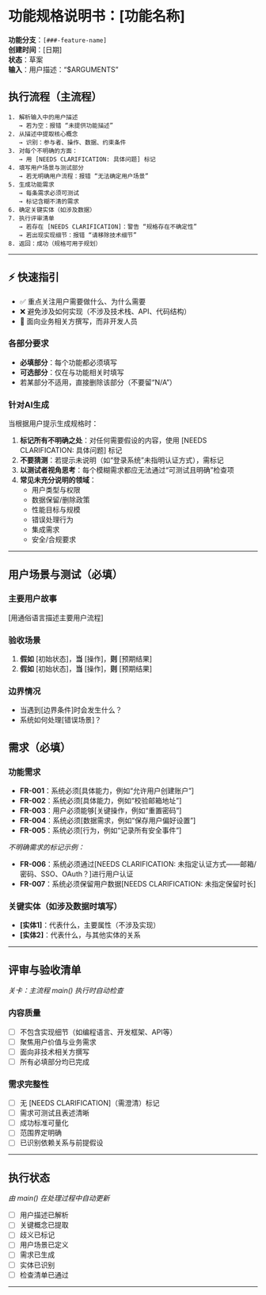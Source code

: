 # 功能规格说明书：[功能名称]

**功能分支**：`[###-feature-name]`  
**创建时间**：[日期]  
**状态**：草案  
**输入**：用户描述：“$ARGUMENTS”

## 执行流程（主流程）
```
1. 解析输入中的用户描述
   → 若为空：报错 “未提供功能描述”
2. 从描述中提取核心概念
   → 识别：参与者、操作、数据、约束条件
3. 对每个不明确的方面：
   → 用 [NEEDS CLARIFICATION: 具体问题] 标记
4. 填写用户场景与测试部分
   → 若无明确用户流程：报错 “无法确定用户场景”
5. 生成功能需求
   → 每条需求必须可测试
   → 标记含糊不清的需求
6. 确定关键实体（如涉及数据）
7. 执行评审清单
   → 若存在 [NEEDS CLARIFICATION]：警告 “规格存在不确定性”
   → 若出现实现细节：报错 “请移除技术细节”
8. 返回：成功（规格可用于规划）
```

---

## ⚡ 快速指引
- ✅ 重点关注用户需要做什么、为什么需要
- ❌ 避免涉及如何实现（不涉及技术栈、API、代码结构）
- 👥 面向业务相关方撰写，而非开发人员

### 各部分要求
- **必填部分**：每个功能都必须填写
- **可选部分**：仅在与功能相关时填写
- 若某部分不适用，直接删除该部分（不要留“N/A”）

### 针对AI生成
当根据用户提示生成规格时：
1. **标记所有不明确之处**：对任何需要假设的内容，使用 [NEEDS CLARIFICATION: 具体问题] 标记
2. **不要猜测**：若提示未说明（如“登录系统”未指明认证方式），需标记
3. **以测试者视角思考**：每个模糊需求都应无法通过“可测试且明确”检查项
4. **常见未充分说明的领域**：
   - 用户类型与权限
   - 数据保留/删除政策
   - 性能目标与规模
   - 错误处理行为
   - 集成需求
   - 安全/合规要求

---

## 用户场景与测试（必填）

### 主要用户故事
[用通俗语言描述主要用户流程]

### 验收场景
1. **假如** [初始状态]，**当** [操作]，**则** [预期结果]
2. **假如** [初始状态]，**当** [操作]，**则** [预期结果]

### 边界情况
- 当遇到[边界条件]时会发生什么？
- 系统如何处理[错误场景]？

## 需求（必填）

### 功能需求
- **FR-001**：系统必须[具体能力，例如“允许用户创建账户”]
- **FR-002**：系统必须[具体能力，例如“校验邮箱地址”]  
- **FR-003**：用户必须能够[关键操作，例如“重置密码”]
- **FR-004**：系统必须[数据需求，例如“保存用户偏好设置”]
- **FR-005**：系统必须[行为，例如“记录所有安全事件”]

*不明确需求的标记示例：*
- **FR-006**：系统必须通过[NEEDS CLARIFICATION: 未指定认证方式——邮箱/密码、SSO、OAuth？]进行用户认证
- **FR-007**：系统必须保留用户数据[NEEDS CLARIFICATION: 未指定保留时长]

### 关键实体（如涉及数据时填写）
- **[实体1]**：代表什么，主要属性（不涉及实现）
- **[实体2]**：代表什么，与其他实体的关系

---

## 评审与验收清单
*关卡：主流程 main() 执行时自动检查*

### 内容质量
- [ ] 不包含实现细节（如编程语言、开发框架、API等）
- [ ] 聚焦用户价值与业务需求
- [ ] 面向非技术相关方撰写
- [ ] 所有必填部分均已完成

### 需求完整性
- [ ] 无 [NEEDS CLARIFICATION]（需澄清）标记
- [ ] 需求可测试且表述清晰
- [ ] 成功标准可量化
- [ ] 范围界定明确
- [ ] 已识别依赖关系与前提假设

---

## 执行状态
*由 main() 在处理过程中自动更新*

- [ ] 用户描述已解析
- [ ] 关键概念已提取
- [ ] 歧义已标记
- [ ] 用户场景已定义
- [ ] 需求已生成
- [ ] 实体已识别
- [ ] 检查清单已通过

---